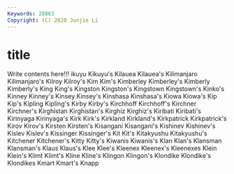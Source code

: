 ```yaml
---
Keywords: 28863
Copyright: (C) 2020 Junjie Li
---
```


# title

Write contents here!!!
ikuyu 
Kikuyu's 
Kilauea 
Kilauea's
Kilimanjaro 
Kilimanjaro's 
Kilroy 
Kilroy's 
Kim 
Kim's 
Kimberley 
Kimberley's 
Kimberly 
Kimberly's
King 
King's 
Kingston 
Kingston's 
Kingstown 
Kingstown's 
Kinko's 
Kinney 
Kinney's 
Kinsey
Kinsey's 
Kinshasa 
Kinshasa's 
Kiowa 
Kiowa's 
Kip 
Kip's 
Kipling 
Kipling's 
Kirby
Kirby's 
Kirchhoff 
Kirchhoff's 
Kirchner 
Kirchner's 
Kirghistan 
Kirghistan's 
Kirghiz 
Kirghiz's 
Kiribati
Kiribati's 
Kirinyaga 
Kirinyaga's 
Kirk 
Kirk's 
Kirkland 
Kirkland's 
Kirkpatrick 
Kirkpatrick's 
Kirov
Kirov's 
Kirsten 
Kirsten's 
Kisangani 
Kisangani's 
Kishinev 
Kishinev's 
Kislev 
Kislev's 
Kissinger
Kissinger's 
Kit 
Kit's 
Kitakyushu 
Kitakyushu's 
Kitchener 
Kitchener's 
Kitty 
Kitty's 
Kiwanis
Kiwanis's 
Klan 
Klan's 
Klansman 
Klansman's 
Klaus 
Klaus's 
Klee 
Klee's 
Kleenex
Kleenex's 
Kleenexes 
Klein 
Klein's 
Klimt 
Klimt's 
Kline 
Kline's 
Klingon 
Klingon's
Klondike 
Klondike's 
Klondikes 
Kmart 
Kmart's 
Knapp 
